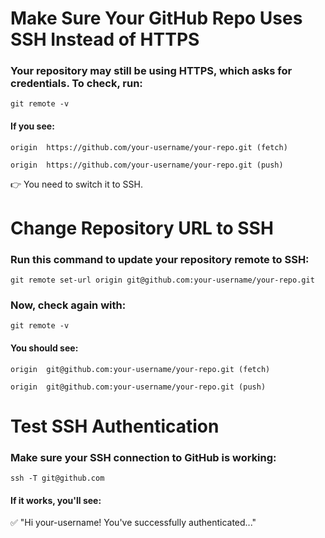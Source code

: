 # Make Sure Your GitHub Repo Uses SSH Instead of HTTPS

### Your repository may still be using HTTPS, which asks for credentials. To check, run:

`git remote -v`

#### If you see:

`origin  https://github.com/your-username/your-repo.git (fetch)`


`origin  https://github.com/your-username/your-repo.git (push)`

👉 You need to switch it to SSH.


# Change Repository URL to SSH

### Run this command to update your repository remote to SSH:

`git remote set-url origin git@github.com:your-username/your-repo.git`

### Now, check again with:

`git remote -v`

#### You should see:

`origin  git@github.com:your-username/your-repo.git (fetch)` 

`origin  git@github.com:your-username/your-repo.git (push)`


# Test SSH Authentication

### Make sure your SSH connection to GitHub is working:

`ssh -T git@github.com`

#### If it works, you'll see:
✅ "Hi your-username! You've successfully authenticated..."
